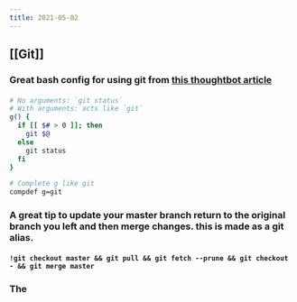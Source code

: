 ```yaml
---
title: 2021-05-02
---
```


## [[Git]]
### Great bash config for using git from [this thoughtbot article](https://thoughtbot.com/upcase/videos/git-customizing)
#### 
```bash
# No arguments: `git status`
# With arguments: acts like `git`
g() {
  if [[ $# > 0 ]]; then
    git $@
  else
    git status
  fi
}

# Complete g like git
compdef g=git
```
### A great tip to update your master branch return to the original branch you left and then merge changes. this is made as a git alias.
#### `!git checkout master && git pull && git fetch --prune && git checkout - && git merge master`
### The
